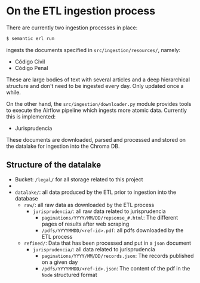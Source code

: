 # On the ETL ingestion process

There are currently two ingestion processes in place:
```sh
$ semantic erl run
```
ingests the documents specified in `src/ingestion/resources/`, namely:
- Código Civil
- Código Penal

These are large bodies of text with several articles and a deep hierarchical structure and don't need to be ingested every day. Only updated once a while.

On the other hand, the `src/ingestion/downloader.py` module provides tools to execute the Airflow pipeline which ingests more atomic data. Currently this is implemented:
- Jurisprudencia

These documents are downloaded, parsed and processed and stored on the datalake for ingestion into the Chroma DB.

## Structure of the datalake

- Bucket: `/legal/` for all storage related to this project
- 
- `datalake/`: all data produced by the ETL prior to ingestion into the database
  - `raw/`: all raw data as downloaded by the ETL process
    - `jurisprudencia/`: all raw data related to jurisprudencia
      - `paginations/YYYY/MM/DD/repsonse_#.html`: The different pages of results after web scraping
      - `/pdfs/YYYYMMDD/<ref-id>.pdf`: all pdfs downloaded by the ETL process
  - `refined/`: Data that has been processed and put in a `json` document
    - `jurisprudencia/`: all data related to jurisprudencia
      - `paginations/YYYY/MM/DD/records.json`: The records published on a given day
      - `/pdfs/YYYYMMDD/<ref-id>.json`: The content of the pdf in the `Node` structured format
      